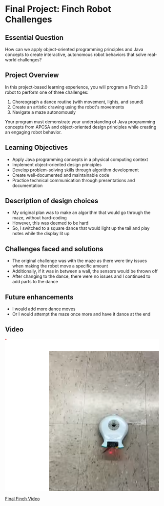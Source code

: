 # Final Project: Finch Robot Challenges

## Essential Question
How can we apply object-oriented programming principles and Java concepts to create interactive, autonomous robot behaviors that solve real-world challenges?

## Project Overview
In this project-based learning experience, you will program a Finch 2.0 robot to perform one of three challenges:
1. Choreograph a dance routine (with movement, lights, and sound)
2. Create an artistic drawing using the robot's movements
3. Navigate a maze autonomously

Your program must demonstrate your understanding of Java programming concepts from APCSA and object-oriented design principles while creating an engaging robot behavior.

## Learning Objectives
- Apply Java programming concepts in a physical computing context
- Implement object-oriented design principles
- Develop problem-solving skills through algorithm development
- Create well-documented and maintainable code
- Practice technical communication through presentations and documentation

## Description of design choices

- My original plan was to make an algorithm that would go through the maze, without hard-coding
- However, this was deemed to be hard
- So, I switched to a square dance that would light up the tail and play notes while the display lit up

## Challenges faced and solutions

- The original challenge was with the maze as there were tiny issues when making the robot move a specific amount
- Additionally, if it was in between a wall, the sensors would be thrown off
- After changing to the dance, there were no issues and I continued to add parts to the dance

## Future enhancements

- I would add more dance moves
- Or I would attempt the maze once more and have it dance at the end

## Video
![Finch Thumbnail](finchvideo.png)

[Final Finch Video](https://youtube.com/shorts/Wg4DCdOZnpQ)